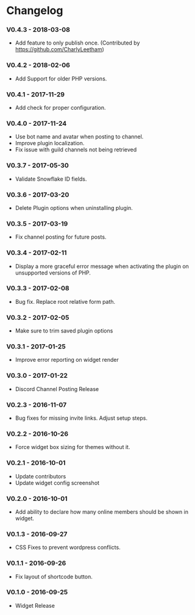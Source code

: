# Changelog

### V0.4.3 - 2018-03-08
* Add feature to only publish once. (Contributed by https://github.com/CharlyLeetham)

### V0.4.2 - 2018-02-06
* Add Support for older PHP versions.

### V0.4.1 - 2017-11-29
* Add check for proper configuration.

### V0.4.0 - 2017-11-24
* Use bot name and avatar when posting to channel.
* Improve plugin localization.
* Fix issue with guild channels not being retrieved

### V0.3.7 - 2017-05-30
* Validate Snowflake ID fields.


### V0.3.6 - 2017-03-20
* Delete Plugin options when uninstalling plugin.

### V0.3.5 - 2017-03-19
* Fix channel posting for future posts.

### V0.3.4 - 2017-02-11
* Display a more graceful error message when activating the plugin on unsupported versions of PHP.

### V0.3.3 - 2017-02-08
* Bug fix. Replace root relative form path.

### V0.3.2 - 2017-02-05
* Make sure to trim saved plugin options

### V0.3.1 - 2017-01-25
* Improve error reporting on widget render

### V0.3.0 - 2017-01-22
* Discord Channel Posting Release

### V0.2.3 - 2016-11-07
* Bug fixes for missing invite links. Adjust setup steps.

### V0.2.2 - 2016-10-26
* Force widget box sizing for themes without it.

### V0.2.1 - 2016-10-01
* Update contributors
* Update widget config screenshot

### V0.2.0 - 2016-10-01
* Add ability to declare how many online members should be shown in widget.

### V0.1.3 - 2016-09-27
* CSS Fixes to prevent wordpress conflicts.

### V0.1.1 - 2016-09-26
* Fix layout of shortcode button.

### V0.1.0 - 2016-09-25
* Widget Release
